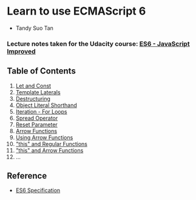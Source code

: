 # Learn to use ECMAScript 6

* Tandy Suo Tan

### Lecture notes taken for the Udacity course: [ES6 - JavaScript Improved](https://www.udacity.com/course/es6-javascript-improved--ud356)

## Table of Contents

1.  [Let and Const](Syntax/01-let_and_const.md)
2.  [Template Laterals](Syntax/02-template_literals.md)
3.  [Destructuring](Syntax/03-destructuring.md)
4.  [Object Literal Shorthand](Syntax/04-object_literal_shorthand.md)
5.  [Iteration - For Loops](Syntax/05-iteration.md)
6.  [Spread Operator](Syntax/06-spread_operator.md)
7.  [Reset Parameter](Syntax/07-reset_parameter.md)
8.  [Arrow Functions](Functions/08-arrow_functions.md)
9.  [Using Arrow Functions](Functions/09-using_arrow_functions.md)
10. ["this" and Regular Functions](Functions/10-this_and_regular_functions.md)
11. ["this" and Arrow Functions](Functions/11-this_and_arrow_functions.md)
12. ...

## Reference

* [ES6 Specification](http://www.ecma-international.org/ecma-262/6.0/)
